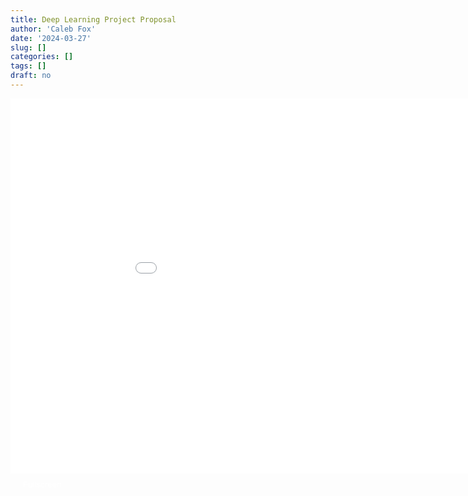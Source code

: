 ```yaml
---
title: Deep Learning Project Proposal
author: 'Caleb Fox'
date: '2024-03-27'
slug: []
categories: []
tags: []
draft: no
---
```



<div id="presentation-container">
    <iframe id="presentation-iframe" src="deep_learning_final_proposal.html" frameborder="0"></iframe>
    <button onclick="toggleFullscreen()" id="fullscreen-button">Fullscreen</button>
</div>

<style>
#presentation-container {
    position: relative;
}
#presentation-iframe {
    width: 1000px;
    height: 600px; /* Adjust this height as needed */
    border: none;
}
#fullscreen-button {
    background-color: rgb(var(--color-primary-800)); /* Primary color */
    color: white;
    padding: 10px 20px;
    border: none;
    cursor: pointer;
    border-radius: 5px;
    transition: background-color 0.3s;
}
#fullscreen-button:hover {
    background-color: rgb(var(--color-secondary-800)); /* Secondary color */
}
</style>

<script>
function toggleFullscreen() {
    var iframe = document.getElementById('presentation-iframe');
    if (iframe.requestFullscreen) {
        iframe.requestFullscreen();
    } else if (iframe.mozRequestFullScreen) { /* Firefox */
        iframe.mozRequestFullScreen();
    } else if (iframe.webkitRequestFullscreen) { /* Chrome, Safari & Opera */
        iframe.webkitRequestFullscreen();
    } else if (iframe.msRequestFullscreen) { /* IE/Edge */
        iframe.msRequestFullscreen();
    }
}
</script>


